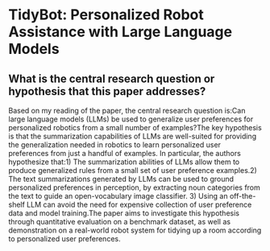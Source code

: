 # TidyBot: Personalized Robot Assistance with Large Language Models

## What is the central research question or hypothesis that this paper addresses?

Based on my reading of the paper, the central research question is:Can large language models (LLMs) be used to generalize user preferences for personalized robotics from a small number of examples?The key hypothesis is that the summarization capabilities of LLMs are well-suited for providing the generalization needed in robotics to learn personalized user preferences from just a handful of examples. In particular, the authors hypothesize that:1) The summarization abilities of LLMs allow them to produce generalized rules from a small set of user preference examples.2) The text summarizations generated by LLMs can be used to ground personalized preferences in perception, by extracting noun categories from the text to guide an open-vocabulary image classifier. 3) Using an off-the-shelf LLM can avoid the need for expensive collection of user preference data and model training.The paper aims to investigate this hypothesis through quantitative evaluation on a benchmark dataset, as well as demonstration on a real-world robot system for tidying up a room according to personalized user preferences.
